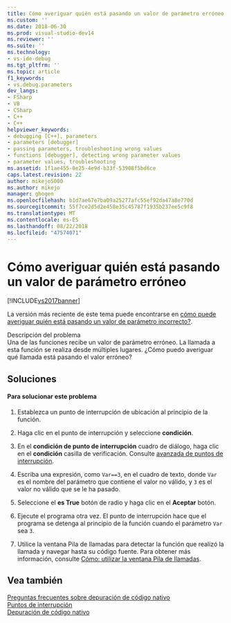 ```yaml
---
title: Cómo averiguar quién está pasando un valor de parámetro erróneo | Microsoft Docs
ms.custom: ''
ms.date: 2018-06-30
ms.prod: visual-studio-dev14
ms.reviewer: ''
ms.suite: ''
ms.technology:
- vs-ide-debug
ms.tgt_pltfrm: ''
ms.topic: article
f1_keywords:
- vs.debug.parameters
dev_langs:
- FSharp
- VB
- CSharp
- C++
- C++
helpviewer_keywords:
- debugging [C++], parameters
- parameters [debugger]
- passing parameters, troubleshooting wrong values
- functions [debugger], detecting wrong parameter values
- parameter values, troubleshooting
ms.assetid: 1f1ae455-0e25-4e9d-b33f-53908f5bd6ce
caps.latest.revision: 22
author: mikejo5000
ms.author: mikejo
manager: ghogen
ms.openlocfilehash: b1d7ae67e7ba09a25277afc55ef92da47a8e770d
ms.sourcegitcommit: 55f7ce2d5d2e458e35c45787f1935b237ee5c9f8
ms.translationtype: MT
ms.contentlocale: es-ES
ms.lasthandoff: 08/22/2018
ms.locfileid: "47574071"
---
```

# <a name="how-can-i-find-out-who-is-passing-a-wrong-parameter-value"></a>Cómo averiguar quién está pasando un valor de parámetro erróneo
[!INCLUDE[vs2017banner](../includes/vs2017banner.md)]

La versión más reciente de este tema puede encontrarse en [cómo puede averiguar quién está pasando un valor de parámetro incorrecto?](https://docs.microsoft.com/visualstudio/debugger/how-can-i-find-out-who-is-passing-a-wrong-parameter-value-q).  
  
Descripción del problema  
 Una de las funciones recibe un valor de parámetro erróneo. La llamada a esta función se realiza desde múltiples lugares. ¿Cómo puedo averiguar qué llamada está pasando el valor erróneo?  
  
## <a name="solution"></a>Soluciones  
  
#### <a name="to-resolve-this-problem"></a>Para solucionar este problema  
  
1.  Establezca un punto de interrupción de ubicación al principio de la función.  
  
2.  Haga clic en el punto de interrupción y seleccione **condición**.  
  
3.  En el **condición de punto de interrupción** cuadro de diálogo, haga clic en el **condición** casilla de verificación. Consulte [avanzada de puntos de interrupción](../debugger/using-breakpoints.md#BKMK_Specify_a_breakpoint_condition_using_a_code_expression).  
  
4.  Escriba una expresión, como `Var==3`, en el cuadro de texto, donde `Var` es el nombre del parámetro que contiene el valor no válido, y `3` es el valor no válido que se le ha pasado.  
  
5.  Seleccione el **es True** botón de radio y haga clic en el **Aceptar** botón.  
  
6.  Ejecute el programa otra vez. El punto de interrupción hace que el programa se detenga al principio de la función cuando el parámetro `Var` sea `3`.  
  
7.  Utilice la ventana Pila de llamadas para detectar la función que realizó la llamada y navegar hasta su código fuente. Para obtener más información, consulte [Cómo: utilizar la ventana Pila de llamadas](../debugger/how-to-use-the-call-stack-window.md).  
  
## <a name="see-also"></a>Vea también  
 [Preguntas frecuentes sobre depuración de código nativo](../debugger/debugging-native-code-faqs.md)   
 [Puntos de interrupción](http://msdn.microsoft.com/en-us/fe4eedc1-71aa-4928-962f-0912c334d583)   
 [Depuración de código nativo](../debugger/debugging-native-code.md)



